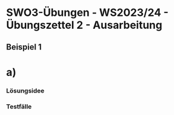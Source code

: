 # **SWO3-Übungen - WS2023/24 - Übungszettel 2 - Ausarbeitung**

## **Beispiel 1**

# a)



### **Lösungsidee**

### **Testfälle**
